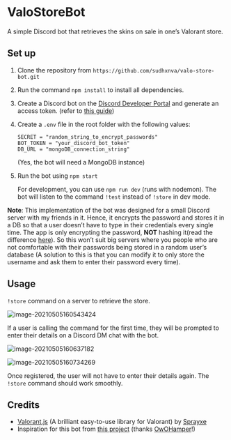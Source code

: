 # ValoStoreBot

A simple Discord bot that retrieves the skins on sale in one’s Valorant store.

## Set up

1. Clone the repository from ``` https://github.com/sudhxnva/valo-store-bot.git ```

2. Run the command `npm install` to install all dependencies.

3. Create a Discord bot on the [Discord Developer Portal](https://discord.com/developers/) and generate an access token. (refer to [this guide](https://github.com/reactiflux/discord-irc/wiki/Creating-a-discord-bot-&-getting-a-token))

4. Create a `.env` file in the root folder with the following values:

   ```
   SECRET = "random_string_to_encrypt_passwords"
   BOT_TOKEN = "your_discord_bot_token"
   DB_URL = "mongoDB_connection_string"
   ```
   (Yes, the bot will need a MongoDB instance)

1. Run the bot using `npm start`

   For development, you can use `npm run dev` (runs with nodemon). The bot will listen to the command `!test` instead of `!store` in dev mode.

**Note**: This implementation of the bot was designed for a small Discord server with my friends in it. Hence, it encrypts the password and stores it in a DB so that a user doesn’t have to type in their credentials every single time. The app is only encrypting the password, **NOT** hashing it(read the difference [here](https://security.stackexchange.com/a/122606)). So this won’t suit big servers where you  people who are not comfortable with their passwords being stored in a random user’s database (A solution to this is that you can modify it to only store the username and ask them to enter their password every time).

## Usage

`!store` command on a server to retrieve the store. 

![image-20210505160543424](https://user-images.githubusercontent.com/57023357/120147736-c246a700-c204-11eb-9625-550b9a8d5f36.png)

If a user is calling the command for the first time, they will be prompted to enter their details on a Discord DM chat with the bot.

![image-20210505160637182](https://user-images.githubusercontent.com/57023357/117132364-641ed380-adc0-11eb-8612-f3a34097924f.png)

 ![image-20210505160734269](https://user-images.githubusercontent.com/57023357/117132413-726cef80-adc0-11eb-8360-94bacfa2a044.png)

Once registered, the user will not have to enter their details again. The `!store` command should work smoothly.

## Credits

- [Valorant.js](https://github.com/Sprayxe/valorant.js/) (A brilliant easy-to-use library for Valorant) by [Sprayxe](https://github.com/Sprayxe)
- Inspiration for this bot from [this project](https://github.com/OwOHamper/Valorant-item-shop-discord-bot) (thanks [OwOHamper](https://github.com/OwOHamper)!)

